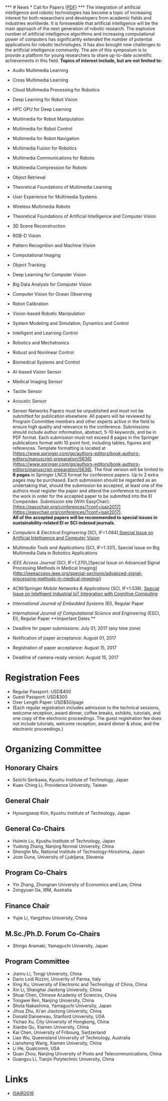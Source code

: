 *** # News * Call for Papers ([PDF](https://github.com/rikukeibin/isair2017/blob/master/ISAIR2017CFP.pdf)) *** 
The integration of artificial intelligence and robotic technologies has become a topic of increasing interest for both researchers and developers from academic fields and industries worldwide. It is foreseeable that artificial intelligence will be the main approach of the next generation of robotic research. The explosive number of artificial intelligence algorithms and increasing computational power of computers has significantly extended the number of potential applications for robotic technologies. It has also brought new challenges to the artificial intelligence community. The aim of this symposium is to provide a platform for young researchers to share up-to-date scientific achievements in this field. 
**Topics of interest include, but are not limited to:** 

* Audio Multimedia Learning 
* Cross Multimedia Learning 
* Cloud Multimedia Processing for Robotics 
* Deep Learning for Robot Vision 
* HPC GPU for Deep Learning 
* Multimedia for Robot Manipulation 
* Multimedia for Robot Control 
* Multimedia for Robot Navigation 
* Multimedia Fusion for Robotics 
* Multimedia Communications for Robots 
* Multimedia Compression for Robots 
* Object Retrieval 
* Theoretical Foundations of Multimedia Learning 
* User Experience for Multimedia Systems 
* Wireless Multimedia Robots 
 
* Theoretical Foundations of Artificial Intelligence and Computer Vision 
* 3D Scene Reconstruction 
* RGB-D Vision 
* Pattern Recognition and Machine Vision 
* Computational Imaging 
* Object Tracking 
* Deep Learning for Computer Vision 
* Big Data Analysis for Computer Vision 
* Computer Vision for Ocean Observing 
* Robot Calibration 
* Vision-based Robotic Manipulation 
 
* System Modeling and Simulation, Dynamics and Control 
* Intelligent and Learning Control 
* Robotics and Mechatronics 
* Robust and Nonlinear Control 
* Biomedical Systems and Control 
 
* AI-based Vision Sensor 
* Medical Imaging Sensor 
* Tactile Sensor 
* Acoustic Sensor 
* Sensor Networks 
Papers must be unpublished and must not be submitted for publication elsewhere. All papers will be reviewed by Program Committee members and other experts active in the field to ensure high quality and relevance to the conference. Submissions should include author information, abstract, 5-10 keywords, and be in PDF format. Each submission must not exceed 8 pages in the Springer publications format with 10 point font, including tables, figures and references. Template formatting is located at [https://www.springer.com/gp/authors-editors/book-authors-editors/manuscript-preparation/5636](https://www.springer.com/gp/authors-editors/book-authors-editors/manuscript-preparation/5636). The final version will be limited to **8 pages** in Springer LNCS format for conference papers. Up to 2 extra pages may be purchased. Each submission should be regarded as an undertaking that, should the submission be accepted, at least one of the authors must register the paper and attend the conference to present the work in order for the accepted paper to be submitted into the EI Compendex. Submission site (With EasyChair): [https://easychair.org/conferences/?conf=isair2017](https://easychair.org/conferences/?conf=isair2017).  
**All of the accepted papers will be recommended to special issues in sustainability-related EI or SCI indexed journals**. 
* _Computers & Electrical Engineering_ (SCI, IF=1.084),[Special Issue on Artificial Intelligence and Computer Vision](http://www.journals.elsevier.com/computers-and-electrical-engineering/call-for-papers/special-issue-on-artificial-intelligence-and-computer-vision) 
* _Multimedia Tools and Applications_ (SCI, IF=1.331), Special Issue on Big Multimedia Data in Robotics Applications 
* _IEEE Access Journal_ (SCI, IF=1.270),[Special Issue on Advanced Signal Processing Methods in Medical Imaging] (http://ieeeaccess.ieee.org/special-sections/advanced-signal-processing-methods-in-medical-imaging/) 
* _ACM/Springer Mobile Networks & Applications_ (SCI, IF=1.538), [Special Issue on Intelligent Industrial IoT Integration with Cognitive Computing](http://www.springer.com/engineering/signals/journal/11036) 
* _International Journal of Embedded Systems_ (EI), Regular Paper 
* _International Journal of Computational Science and Engineering_ (ESCI, EI), Regular Paper 
**Important Dates **
* Deadline for paper submissions: July 01, 2017 (any time zone) 
* Notification of paper acceptance: August 01, 2017 
* Registration of paper acceptance: August 15, 2017 
* Deadline of camera-ready version: August 15, 2017 
# Registration Fees 
* Regular Passport: USD$400 
* Guest Passport: USD$300 
* Over Length Paper: USD$50/page 
* (Each regular registration includes admission to the technical sessions, welcome reception, award dinner, coffee breaks, exhibits, tutorials, and one copy of the electronic proceedings. The guest registration fee does not include tutorials, welcome reception, award dinner & show, and the electronic proceedings.) 
# Organizing Committee 
## Honorary Chairs 
* Seiichi Serikawa, Kyushu Institute of Technology, Japan 
* Kuan-Ching Li, Providence University, Taiwan 
## General Chair 
* Hyoungseop Kim, Kyushu Institute of Technology, Japan 
## General Co-Chairs 
* Huimin Lu, Kyushu Institute of Technology, Japan 
* Yudong Zhang, Nanjing Normal University, China 
* Shenglin Mu, National Institute of Technology-Hiroshima, Japan 
* Joze Guna, University of Ljubljana, Slovenia
## Program Co-Chairs 
* Yin Zhang, Zhongnan University of Economics and Law, China 
* Zongyuan Ge, IBM, Australia 
## Finance Chair 
* Yujie Li, Yangzhou University, China 
## M.Sc./Ph.D. Forum Co-Chairs 
* Shingo Aramaki, Yamaguchi University, Japan 
## Program Committee 
* Jianru Li, Tongji University, China 
* Dario Lodi Rizzini, Univerity of Parma, Italy 
* Xing Xu, University of Electronic and Technology of China, China 
* Xin Li, Shanghai Jiaotong University, China 
* Shuai Chen, Chinese Academy of Sciences, China 
* Tongwei Ren, Nanjing University, China 
* Shota Nakashima, Yamaguchi University, Japan 
* Jihua Zhu, Xi'an Jiaotong University, China 
* Donald Dansereau, Stanford University, USA 
* Yichao Xu, City University of Hongkong, China 
* Xiaobo Qu, Xiamen University, China 
* Kai Chen, University of Fribourg, Switzerland 
* Liao Wu, Queensland University of Technology, Australia 
* Liansheng Wang, Xiamen University, China 
* Li He, Qualcomm, USA 
* Quan Zhou, Nanjing University of Posts and Telecommunications, China 
* Guangxu Li, Tianjin Polytechnic University, China 
# Links 
* [ISAIR2016](https://rikukeibin.github.io/air2016/) 
